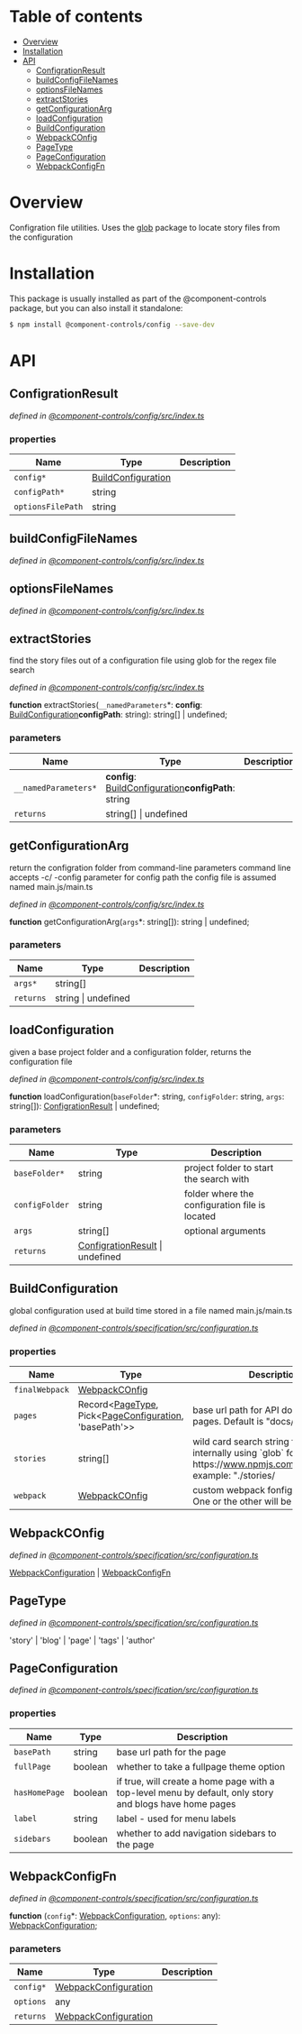 # Table of contents

-   [Overview](#overview)
-   [Installation](#installation)
-   [API](#api)
    -   [ConfigrationResult](#configrationresult)
    -   [buildConfigFileNames](#buildconfigfilenames)
    -   [optionsFileNames](#optionsfilenames)
    -   [extractStories](#extractstories)
    -   [getConfigurationArg](#getconfigurationarg)
    -   [loadConfiguration](#loadconfiguration)
    -   [BuildConfiguration](#buildconfiguration)
    -   [WebpackCOnfig](#webpackconfig)
    -   [PageType](#pagetype)
    -   [PageConfiguration](#pageconfiguration)
    -   [WebpackConfigFn](#webpackconfigfn)

# Overview

Configration file utilities. Uses the [glob](https://www.npmjs.com/package/glob) package to locate story files from the configuration

# Installation

This package is usually installed as part of the @component-controls package, but you can also install it standalone:

```bash
$ npm install @component-controls/config --save-dev
```

# API

<tsdoc-typescript entry="./src/index.ts" files="../specification/src/configuration.ts"/>

<!-- START-TSDOC-TYPESCRIPT -->

## ConfigrationResult

_defined in [@component-controls/config/src/index.ts](https://github.com/ccontrols/component-controls/tree/master/core/config/src/index.ts#L10)_



### properties

| Name              | Type                                      | Description |
| ----------------- | ----------------------------------------- | ----------- |
| `config*`         | [BuildConfiguration](#buildconfiguration) |             |
| `configPath*`     | string                                    |             |
| `optionsFilePath` | string                                    |             |

## buildConfigFileNames

_defined in [@component-controls/config/src/index.ts](https://github.com/ccontrols/component-controls/tree/master/core/config/src/index.ts#L7)_



## optionsFileNames

_defined in [@component-controls/config/src/index.ts](https://github.com/ccontrols/component-controls/tree/master/core/config/src/index.ts#L9)_



## extractStories

find the story files out of a configuration file
using glob for the regex file search

_defined in [@component-controls/config/src/index.ts](https://github.com/ccontrols/component-controls/tree/master/core/config/src/index.ts#L74)_

**function** extractStories(`__namedParameters`\*: **config**: [BuildConfiguration](#buildconfiguration)**configPath**: string): string\[] | undefined;

### parameters

| Name                 | Type                                                                        | Description |
| -------------------- | --------------------------------------------------------------------------- | ----------- |
| `__namedParameters*` | **config**: [BuildConfiguration](#buildconfiguration)**configPath**: string |             |
| `returns`            | string\[] \| undefined                                                      |             |

## getConfigurationArg

return the configration folder from command-line parameters
command line accepts -c/ -config parameter for config path
the config file is assumed named main.js/main.ts

_defined in [@component-controls/config/src/index.ts](https://github.com/ccontrols/component-controls/tree/master/core/config/src/index.ts#L21)_

**function** getConfigurationArg(`args`\*: string\[]): string | undefined;

### parameters

| Name      | Type                | Description |
| --------- | ------------------- | ----------- |
| `args*`   | string\[]           |             |
| `returns` | string \| undefined |             |

## loadConfiguration

 given a base project folder and a configuration folder, returns the configuration file

_defined in [@component-controls/config/src/index.ts](https://github.com/ccontrols/component-controls/tree/master/core/config/src/index.ts#L42)_

**function** loadConfiguration(`baseFolder`\*: string, `configFolder`: string, `args`: string\[]): [ConfigrationResult](#configrationresult) | undefined;

### parameters

| Name           | Type                                                   | Description                                    |
| -------------- | ------------------------------------------------------ | ---------------------------------------------- |
| `baseFolder*`  | string                                                 | project folder to start the search with        |
| `configFolder` | string                                                 | folder where the configuration file is located |
| `args`         | string\[]                                              | optional arguments                             |
| `returns`      | [ConfigrationResult](#configrationresult) \| undefined |                                                |

## BuildConfiguration

global configuration used at build time
stored in a file named main.js/main.ts

_defined in [@component-controls/specification/src/configuration.ts](https://github.com/ccontrols/component-controls/tree/master/core/specification/src/configuration.ts#L46)_



### properties

| Name           | Type                                                                                           | Description                                                                                                                                    |
| -------------- | ---------------------------------------------------------------------------------------------- | ---------------------------------------------------------------------------------------------------------------------------------------------- |
| `finalWebpack` | [WebpackCOnfig](#webpackconfig)                                                                |                                                                                                                                                |
| `pages`        | Record&lt;[PageType](#pagetype), Pick&lt;[PageConfiguration](#pageconfiguration), 'basePath'>> | base url path for API documentation pages. Default is "docs/"                                                                                  |
| `stories`      | string\[]                                                                                      | wild card search string for the stories internally using \`glob\` for the search: https&#x3A;//www.npmjs.com/package/glob example: "./stories/ |
| `webpack`      | [WebpackCOnfig](#webpackconfig)                                                                | custom webpack fonfigurations setup. One or the other will be used                                                                             |

## WebpackCOnfig

_defined in [@component-controls/specification/src/configuration.ts](https://github.com/ccontrols/component-controls/tree/master/core/specification/src/configuration.ts#L40)_

[WebpackConfiguration](#webpackconfiguration) \| [WebpackConfigFn](#webpackconfigfn)

## PageType

_defined in [@component-controls/specification/src/configuration.ts](https://github.com/ccontrols/component-controls/tree/master/core/specification/src/configuration.ts#L4)_

'story' | 'blog' | 'page' | 'tags' | 'author'

## PageConfiguration

_defined in [@component-controls/specification/src/configuration.ts](https://github.com/ccontrols/component-controls/tree/master/core/specification/src/configuration.ts#L6)_



### properties

| Name          | Type    | Description                                                                                             |
| ------------- | ------- | ------------------------------------------------------------------------------------------------------- |
| `basePath`    | string  | base url path for the page                                                                              |
| `fullPage`    | boolean | whether to take a fullpage theme option                                                                 |
| `hasHomePage` | boolean | if true, will create a home page with a top-level menu by default, only story and blogs have home pages |
| `label`       | string  | label - used for menu labels                                                                            |
| `sidebars`    | boolean | whether to add navigation sidebars to the page                                                          |

## WebpackConfigFn

_defined in [@component-controls/specification/src/configuration.ts](https://github.com/ccontrols/component-controls/tree/master/core/specification/src/configuration.ts#L36)_

**function** (`config`\*: [WebpackConfiguration](#webpackconfiguration), `options`: any): [WebpackConfiguration](#webpackconfiguration);

### parameters

| Name      | Type                                          | Description |
| --------- | --------------------------------------------- | ----------- |
| `config*` | [WebpackConfiguration](#webpackconfiguration) |             |
| `options` | any                                           |             |
| `returns` | [WebpackConfiguration](#webpackconfiguration) |             |

<!-- END-TSDOC-TYPESCRIPT -->
